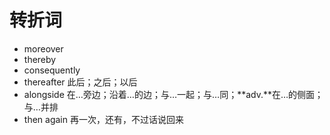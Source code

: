 # 转折词

- moreover
- thereby
- consequently
- thereafter 此后；之后；以后
- alongside 在…旁边；沿着…的边；与…一起；与…同；**adv.**在…的侧面；与…并排
- then again 再一次，还有，不过话说回来